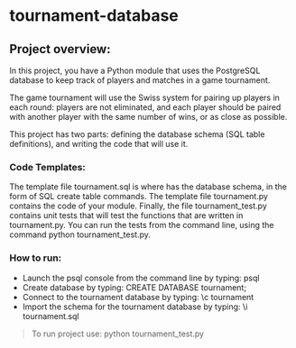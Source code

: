 # tournament-database

## Project overview:

In this project, you have a Python module that uses the PostgreSQL database to keep track of players and matches in a game tournament.

The game tournament will use the Swiss system for pairing up players in each round: players are not eliminated, and each player should be paired with another player with the same number of wins, or as close as possible.

This project has two parts: defining the database schema (SQL table definitions), and writing the code that will use it.

### Code Templates:

The template file tournament.sql is where has the database schema, in the form of SQL create table commands. The template file tournament.py contains the code of your module. Finally, the file tournament_test.py contains unit tests that will test the functions that are written in tournament.py. You can run the tests from the command line, using the command python tournament_test.py.

### How to run:

- Launch the psql console from the command line by typing: psql
- Create database by typing: CREATE DATABASE tournament;
- Connect to the tournament database by typing: \c tournament
- Import the schema for the tournament database by typing: \i tournament.sql

> To run project use: python tournament_test.py
